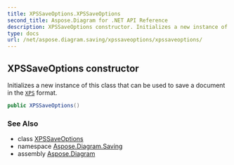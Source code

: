 ```yaml
---
title: XPSSaveOptions.XPSSaveOptions
second_title: Aspose.Diagram for .NET API Reference
description: XPSSaveOptions constructor. Initializes a new instance of this class that can be used to save a document in the XPS format
type: docs
url: /net/aspose.diagram.saving/xpssaveoptions/xpssaveoptions/
---
```

## XPSSaveOptions constructor

Initializes a new instance of this class that can be used to save a document in the [`XPS`](../../../aspose.diagram/savefileformat/) format.

```csharp
public XPSSaveOptions()
```

### See Also

* class [XPSSaveOptions](../)
* namespace [Aspose.Diagram.Saving](../../xpssaveoptions/)
* assembly [Aspose.Diagram](../../../)


